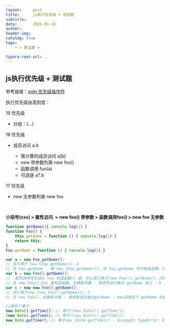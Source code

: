 ```yaml
---
layout:     post
title:      js执行优先级 + 测试题
subtitle:  
date:       2025-03-10
author:     
header-img: 
catalog: true
tags:
    - < 算法题 >

typora-root-url: ..
---
```




## js执行优先级 + 测试题

参考链接：[mdn 优先级操作符](https://developer.mozilla.org/zh-CN/docs/Web/JavaScript/Reference/Operators/Operator_precedence)

执行优先级由高到低：

19 优先级 

- 分组：(…)

18 优先级

- 成员访问 a.b

	 - 需计算的成员访问  a[b]
	 - new 带参数列表 new foo()
	 - 函数调用 fun(a)
	 - 可选链 a?.b

17 优先级

- new 无参数列表 new foo

​	

**小括号(xxx)  >  属性访问.   > new foo() 带参数 >  函数调用foo() > new foo  无参数**

```javascript
function getName(){ console.log(1) }
function Foo() {
    this.getName = function () { console.log(2) }
    return this;
}
Foo.getName = function () { console.log(3) }

var a = new Foo.getName(); 
// 该行等于 new (Foo.getName)()，3
// 先 Foo.getName - 再 new (Foo.getName)()，将 Foo.getName 作为构造函数，打印3 - a={}
var b = new Foo().getName(); 
// .属性调用优先级比 new 构造函数() 高，所以该行等于(new Foo()).getName()，打印 2
// 先 new Foo(),Foo 是构造函数，创建新对象 - 再调用该对象的 getName 执行 - b 为 undefined
var c = new new Foo().getName(); 
// 该行等于new (new Foo().getName)()，2
// 先 new Foo()，创建新对象 - 再获取该对象的getName - new调用这个 getName 创建一个新对象赋值给 c={}

//再举个栗子
new Date().getTime(); // 等于((new Date()).getTime)()
(new Date).getTime(); // 等于((new Date()).getTime)()
new Date.getTime(); // 等于new (Date.getTime)() - Uncaught TypeError: Date(...).getTime is not a function；
```

#### 











